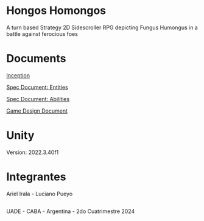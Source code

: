 # Hongos Homongos
A turn based Strategy 2D Sidescroller RPG depicting Fungus Humongus in a battle against ferocious foes

# Documents
[Inception](https://docs.google.com/document/d/1jLUkgJvSkbkur7p7p5jz-E9NPuAuI6mUicQA1sbhgqw/edit?usp=sharing)

[Spec Document: Entities](https://docs.google.com/document/d/1oFox2sYLzJMpUFpPJqCjh6W49i4vK4tgbC2397DWvnY/edit?usp=sharing)

[Spec Document: Abilities](https://docs.google.com/document/d/1XgzX2lxKi7xfUWWGPiQBsovixxjwmdcc8LECU_gqMG4/edit?usp=sharing)

[Game Design Document](https://docs.google.com/document/d/1x8Ye3HReRpbRDMWW3we0N1p9qhyEyiAoCWOGyX1DSTc/edit?usp=sharing)

# Unity
Version: 2022.3.40f1

# Integrantes
Ariel Irala - Luciano Pueyo

##
UADE - CABA - Argentina - 2do Cuatrimestre 2024